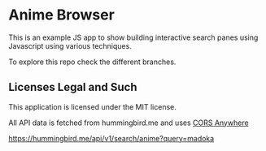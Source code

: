 # Anime Browser

This is an example JS app to show building interactive search panes using Javascript using various techniques.

To explore this repo check the different branches.

## Licenses Legal and Such

This application is licensed under the MIT license.

All API data is fetched from hummingbird.me and uses [CORS Anywhere]()

https://hummingbird.me/api/v1/search/anime?query=madoka
